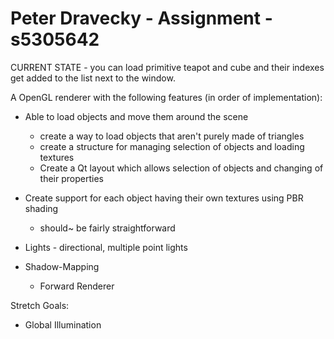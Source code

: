 # Peter Dravecky - Assignment - s5305642
CURRENT STATE - you can load primitive teapot and cube and their indexes get added to the list next to the window.

A OpenGL renderer with the following features (in order of implementation):

- Able to load objects and move them around the scene
    - create a way to load objects that aren't purely made of triangles
    - create a structure for managing selection of objects and loading textures
    - Create a Qt layout which allows selection of objects and changing of their properties

- Create support for each object having their own textures using PBR shading
    - should~ be fairly straightforward

- Lights -  directional, multiple point lights
- Shadow-Mapping
    - Forward Renderer

Stretch Goals:
 - Global Illumination
